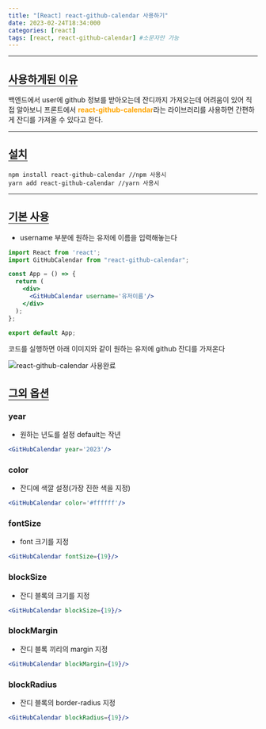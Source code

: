 ```yaml
---
title: "[React] react-github-calendar 사용하기"
date: 2023-02-24T18:34:000
categories: [react]
tags: [react, react-github-calendar] #소문자만 가능
---
```


---

## <b style="border-bottom:2px solid gray">사용하게된 이유</b>
<p>백엔드에서 user에 github 정보를 받아오는데 잔디까지 가져오는데 어려움이 있어 직접 알아보니 프론트에서 <strong style="color:orange">react-github-calendar</strong>라는 라이브러리를 사용하면 간편하게 잔디를 가져올 수 있다고 한다.</p>

***

## <b style="border-bottom:2px solid gray">설치</b>
```
npm install react-github-calendar //npm 사용시
yarn add react-github-calendar //yarn 사용시
```

***

## <b style="border-bottom:2px solid gray">기본 사용</b>
- username 부분에 원하는 유저에 이름을 입력해놓는다

```jsx
import React from 'react';
import GitHubCalendar from "react-github-calendar"; 

const App = () => {
  return (
    <div>
      <GitHubCalendar username='유저이름'/>
    </div>
  );
};

export default App;
```
<p>코드를 실행하면 아래 이미지와 같이 원하는 유저에 github 잔디를 가져온다</p>
<img src="https://user-images.githubusercontent.com/88264006/221151045-f4bd2e6c-e759-4fd3-be4e-467d33b4db10.png" alt="react-github-calendar 사용완료"/>

## <b style="border-bottom:2px solid gray">그외 옵션</b>
### <b>year</b>
- 원하는 년도를 설정 default는 작년

```jsx
<GitHubCalendar year='2023'/>
```

### <b>color</b>
- 잔디에 색깔 설정(가장 진한 색을 지정)

```jsx
<GitHubCalendar color='#ffffff'/>
```

### <b>fontSize</b>
- font 크기를 지정

```jsx
<GitHubCalendar fontSize={19}/>
```

### <b>blockSize</b>
- 잔디 블록의 크기를 지정

```jsx
<GitHubCalendar blockSize={19}/>
```

### <b>blockMargin</b>
- 잔디 블록 끼리의 margin 지정

```jsx
<GitHubCalendar blockMargin={19}/>
```

### <b>blockRadius</b>
- 잔디 블록의 border-radius 지정

```jsx
<GitHubCalendar blockRadius={19}/>
```